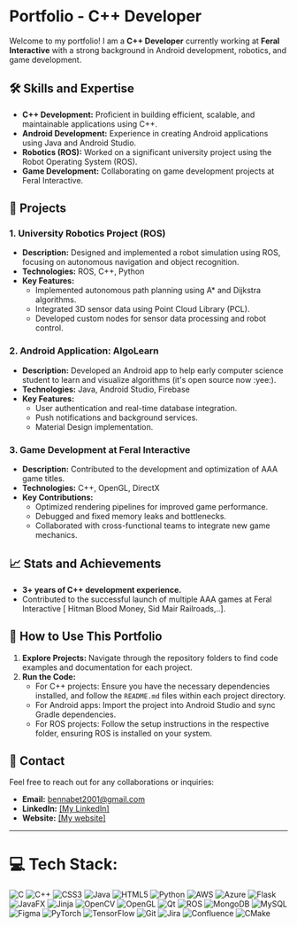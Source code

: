 # Portfolio - C++ Developer

Welcome to my portfolio! I am a **C++ Developer** currently working at **Feral Interactive** with a strong background in Android development, robotics, and game development.

## 🛠️ Skills and Expertise

- **C++ Development:** Proficient in building efficient, scalable, and maintainable applications using C++.
- **Android Development:** Experience in creating Android applications using Java and Android Studio.
- **Robotics (ROS):** Worked on a significant university project using the Robot Operating System (ROS).
- **Game Development:** Collaborating on game development projects at Feral Interactive.

## 📂 Projects

### 1. **University Robotics Project (ROS)**
- **Description:** Designed and implemented a robot simulation using ROS, focusing on autonomous navigation and object recognition.
- **Technologies:** ROS, C++, Python
- **Key Features:**
  - Implemented autonomous path planning using A* and Dijkstra algorithms.
  - Integrated 3D sensor data using Point Cloud Library (PCL).
  - Developed custom nodes for sensor data processing and robot control.

### 2. **Android Application: AlgoLearn**
- **Description:** Developed an Android app to help early computer science student to learn and visualize algorithms (it's open source now :yee:).
- **Technologies:** Java, Android Studio, Firebase
- **Key Features:**
  - User authentication and real-time database integration.
  - Push notifications and background services.
  - Material Design implementation.

### 3. **Game Development at Feral Interactive**
- **Description:** Contributed to the development and optimization of AAA game titles.
- **Technologies:** C++, OpenGL, DirectX
- **Key Contributions:**
  - Optimized rendering pipelines for improved game performance.
  - Debugged and fixed memory leaks and bottlenecks.
  - Collaborated with cross-functional teams to integrate new game mechanics.

## 📈 Stats and Achievements

- **3+ years of C++ development experience.**
- Contributed to the successful launch of multiple AAA games at Feral Interactive [ Hitman Blood Money, Sid Mair Railroads,..].
  
## 🚀 How to Use This Portfolio

1. **Explore Projects:** Navigate through the repository folders to find code examples and documentation for each project.
2. **Run the Code:**
   - For C++ projects: Ensure you have the necessary dependencies installed, and follow the `README.md` files within each project directory.
   - For Android apps: Import the project into Android Studio and sync Gradle dependencies.
   - For ROS projects: Follow the setup instructions in the respective folder, ensuring ROS is installed on your system.

## 💬 Contact

Feel free to reach out for any collaborations or inquiries:

- **Email:** bennabet2001@gmail.com
- **LinkedIn:** [[My LinkedIn]](https://www.linkedin.com/in/abderrahmane-bennabet-050080229/)
- **Website:** [[My website]](www.bennabet.com)

---



# 💻 Tech Stack:
![C](https://img.shields.io/badge/c-%2300599C.svg?style=for-the-badge&logo=c&logoColor=white) ![C++](https://img.shields.io/badge/c++-%2300599C.svg?style=for-the-badge&logo=c%2B%2B&logoColor=white) ![CSS3](https://img.shields.io/badge/css3-%231572B6.svg?style=for-the-badge&logo=css3&logoColor=white) ![Java](https://img.shields.io/badge/java-%23ED8B00.svg?style=for-the-badge&logo=openjdk&logoColor=white) ![HTML5](https://img.shields.io/badge/html5-%23E34F26.svg?style=for-the-badge&logo=html5&logoColor=white) ![Python](https://img.shields.io/badge/python-3670A0?style=for-the-badge&logo=python&logoColor=ffdd54) ![AWS](https://img.shields.io/badge/AWS-%23FF9900.svg?style=for-the-badge&logo=amazon-aws&logoColor=white) ![Azure](https://img.shields.io/badge/azure-%230072C6.svg?style=for-the-badge&logo=microsoftazure&logoColor=white) ![Flask](https://img.shields.io/badge/flask-%23000.svg?style=for-the-badge&logo=flask&logoColor=white) ![JavaFX](https://img.shields.io/badge/javafx-%23FF0000.svg?style=for-the-badge&logo=javafx&logoColor=white) ![Jinja](https://img.shields.io/badge/jinja-white.svg?style=for-the-badge&logo=jinja&logoColor=black) ![OpenCV](https://img.shields.io/badge/opencv-%23white.svg?style=for-the-badge&logo=opencv&logoColor=white) ![OpenGL](https://img.shields.io/badge/OpenGL-%23FFFFFF.svg?style=for-the-badge&logo=opengl) ![Qt](https://img.shields.io/badge/Qt-%23217346.svg?style=for-the-badge&logo=Qt&logoColor=white) ![ROS](https://img.shields.io/badge/ros-%230A0FF9.svg?style=for-the-badge&logo=ros&logoColor=white) ![MongoDB](https://img.shields.io/badge/MongoDB-%234ea94b.svg?style=for-the-badge&logo=mongodb&logoColor=white) ![MySQL](https://img.shields.io/badge/mysql-4479A1.svg?style=for-the-badge&logo=mysql&logoColor=white) ![Figma](https://img.shields.io/badge/figma-%23F24E1E.svg?style=for-the-badge&logo=figma&logoColor=white) ![PyTorch](https://img.shields.io/badge/PyTorch-%23EE4C2C.svg?style=for-the-badge&logo=PyTorch&logoColor=white) ![TensorFlow](https://img.shields.io/badge/TensorFlow-%23FF6F00.svg?style=for-the-badge&logo=TensorFlow&logoColor=white) ![Git](https://img.shields.io/badge/git-%23F05033.svg?style=for-the-badge&logo=git&logoColor=white) ![Jira](https://img.shields.io/badge/jira-%230A0FFF.svg?style=for-the-badge&logo=jira&logoColor=white) ![Confluence](https://img.shields.io/badge/confluence-%23172BF4.svg?style=for-the-badge&logo=confluence&logoColor=white) ![CMake](https://img.shields.io/badge/CMake-%23008FBA.svg?style=for-the-badge&logo=cmake&logoColor=white)


<!-- Proudly created with GPRM ( https://gprm.itsvg.in ) -->
